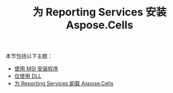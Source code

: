 ﻿---
title: 为 Reporting Services 安装 Aspose.Cells
type: docs
weight: 20
url: /zh/reportingservices/installing-aspose-cells-for-reporting-services/
---
本节包括以下主题：

- [使用 MSI 安装程序](/cells/zh/reportingservices/using-msi-installer/)
- [仅使用 DLL](/cells/zh/reportingservices/using-dll-only/)
- [为 Reporting Services 卸载 Aspose.Cells](/cells/zh/reportingservices/uninstalling-aspose-cells-for-reporting-services/)
